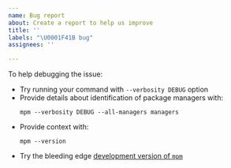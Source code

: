 ```yaml
---
name: Bug report
about: Create a report to help us improve
title: ''
labels: "\U0001F41B bug"
assignees: ''

---
```


To help debugging the issue:

- Try running your command with `--verbosity DEBUG` option
- Provide details about identification of package managers with:
    ```
    mpm --verbosity DEBUG --all-managers managers
    ```
- Provide context with:
    ```
    mpm --version
    ```
- Try the bleeding edge [development version of `mpm`](https://kdeldycke.github.io/meta-package-manager/development.html#setup-environment)
